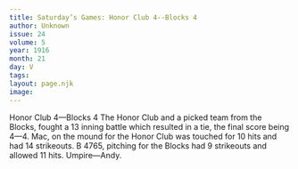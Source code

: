 ```yaml
---
title: Saturday’s Games: Honor Club 4--Blocks 4
author: Unknown
issue: 24
volume: 5
year: 1916
month: 21
day: V
tags:
layout: page.njk
image:
---
```

Honor Club 4—Blocks 4      The Honor Club and a picked team from the Blocks, fought a 13 inning battle which resulted in a tie, the final score being 4—4.   Mac, on the mound for the Honor Club was touched for 10 hits and had 14 strikeouts.   B 4765, pitching for the Blocks had 9 strikeouts and allowed 11 hits.    Umpire—Andy.    
